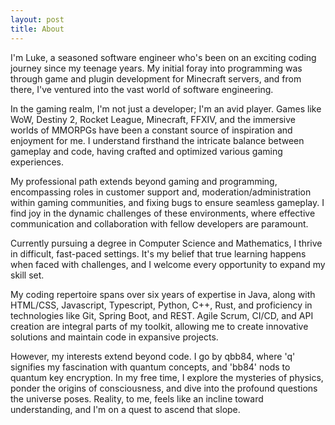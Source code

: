 ```yaml
---
layout: post
title: About
---
```


I'm Luke, a seasoned software engineer who's been on an exciting coding journey since my teenage years. My initial foray into programming was through game and plugin development for Minecraft servers, and from there, I've ventured into the vast world of software engineering.

In the gaming realm, I'm not just a developer; I'm an avid player. Games like WoW, Destiny 2, Rocket League, Minecraft, FFXIV, and the immersive worlds of MMORPGs have been a constant source of inspiration and enjoyment for me. I understand firsthand the intricate balance between gameplay and code, having crafted and optimized various gaming experiences.

My professional path extends beyond gaming and programming, encompassing roles in customer support and, moderation/administration within gaming communities, and fixing bugs to ensure seamless gameplay. I find joy in the dynamic challenges of these environments, where effective communication and collaboration with fellow developers are paramount.

Currently pursuing a degree in Computer Science and Mathematics, I thrive in difficult, fast-paced settings. It's my belief that true learning happens when faced with challenges, and I welcome every opportunity to expand my skill set.

My coding repertoire spans over six years of expertise in Java, along with HTML/CSS, Javascript, Typescript, Python, C++, Rust, and proficiency in technologies like Git, Spring Boot, and REST. Agile Scrum, CI/CD, and API creation are integral parts of my toolkit, allowing me to create innovative solutions and maintain code in expansive projects.

However, my interests extend beyond code. I go by qbb84, where 'q' signifies my fascination with quantum concepts, and 'bb84' nods to quantum key encryption. In my free time, I explore the mysteries of physics, ponder the origins of consciousness, and dive into the profound questions the universe poses. Reality, to me, feels like an incline toward understanding, and I'm on a quest to ascend that slope.
